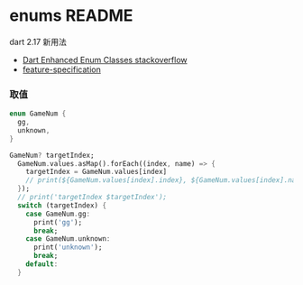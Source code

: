 # enums README

dart 2.17 新用法

- [Dart Enhanced Enum Classes stackoverflow](https://stackoverflow.com/a/71412047)
- [feature-specification](https://github.com/dart-lang/language/blob/d16704ae6c9a5fd8f30b7ba9d33a5ab650c7447d/accepted/future-releases/enhanced-enums/feature-specification.md)

### 取值
```dart
enum GameNum {
  gg,
  unknown,
}

GameNum? targetIndex;
  GameNum.values.asMap().forEach((index, name) => {
    targetIndex = GameNum.values[index]
    // print(${GameNum.values[index].index}, ${GameNum.values[index].name}')
  });
  // print('targetIndex $targetIndex');
  switch (targetIndex) {
    case GameNum.gg:
      print('gg');
      break;
    case GameNum.unknown:
      print('unknown');
      break;
    default:
  }
```
